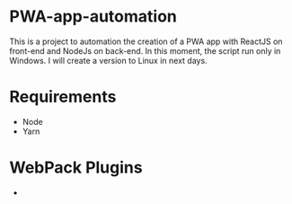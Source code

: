 # PWA-app-automation
This is a project to automation the creation of a PWA app with ReactJS on front-end and NodeJs on back-end. In this moment, the script run only in Windows. I will create a version to Linux in next days.

# Requirements
- Node
- Yarn

# WebPack Plugins
- 
